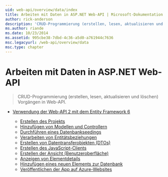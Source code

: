 ```yaml
---
uid: web-api/overview/data/index
title: Arbeiten mit Daten in ASP.NET Web-API | Microsoft-Dokumentation
author: rick-anderson
description: 'CRUD-Programmierung (erstellen, lesen, aktualisieren und löschen) Vorgängen in Web-API.'
ms.author: riande
ms.date: 10/23/2014
ms.assetid: 995cbe38-7dbd-4c36-a5d0-a761944c7636
msc.legacyurl: /web-api/overview/data
msc.type: chapter
---
```

<a name="working-with-data-in-aspnet-web-api"></a>Arbeiten mit Daten in ASP.NET Web-API
====================
> CRUD-Programmierung (erstellen, lesen, aktualisieren und löschen) Vorgängen in Web-API.


- [Verwendung der Web-API 2 mit dem Entity Framework 6](using-web-api-with-entity-framework/index.md)

    - [Erstellen des Projekts](using-web-api-with-entity-framework/part-1.md)
    - [Hinzufügen von Modellen und Controllern](using-web-api-with-entity-framework/part-2.md)
    - [Durchführen eines Datenbankseedings](using-web-api-with-entity-framework/part-3.md)
    - [Verarbeiten von Entitätsbeziehungen](using-web-api-with-entity-framework/part-4.md)
    - [Erstellen von Datentransferobjekten (DTOs)](using-web-api-with-entity-framework/part-5.md)
    - [Erstellen des JavaScript-Clients](using-web-api-with-entity-framework/part-6.md)
    - [Erstellen der Ansicht (Benutzeroberfläche)](using-web-api-with-entity-framework/part-7.md)
    - [Anzeigen von Elementdetails](using-web-api-with-entity-framework/part-8.md)
    - [Hinzufügen eines neuen Elements zur Datenbank](using-web-api-with-entity-framework/part-9.md)
    - [Veröffentlichen der App auf Azure-Websites](using-web-api-with-entity-framework/part-10.md)
